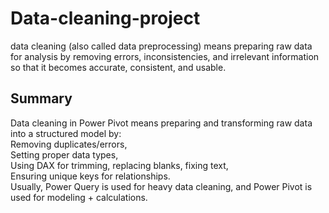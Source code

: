 # Data-cleaning-project
data cleaning (also called data preprocessing) means preparing raw data for analysis by removing errors, inconsistencies, and irrelevant information so that it becomes accurate, consistent, and usable.
## Summary
Data cleaning in Power Pivot means preparing and transforming raw data into a structured model by:
<br>
Removing duplicates/errors,
<br>
Setting proper data types,
<br>
Using DAX for trimming, replacing blanks, fixing text,
<br>
Ensuring unique keys for relationships.
<br>
Usually, Power Query is used for heavy data cleaning, and Power Pivot is used for modeling + calculations.
